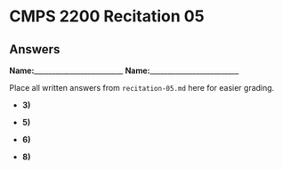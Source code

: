 # CMPS 2200 Recitation 05
## Answers

**Name:**_________________________
**Name:**_________________________


Place all written answers from `recitation-05.md` here for easier grading.




- **3)**



- **5)**



- **6)**




- **8)**
